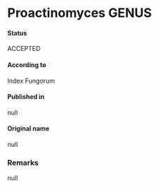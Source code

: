 Proactinomyces GENUS
=======

#### Status
ACCEPTED

#### According to
Index Fungorum

#### Published in
null

#### Original name
null

### Remarks
null